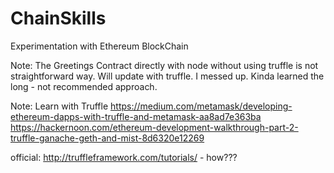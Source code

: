 # ChainSkills
Experimentation with Ethereum BlockChain

Note: The Greetings Contract directly with node without using truffle is not straightforward way. Will update with truffle.
I messed up. Kinda learned the long - not recommended approach.

Note: Learn with Truffle
https://medium.com/metamask/developing-ethereum-dapps-with-truffle-and-metamask-aa8ad7e363ba
https://hackernoon.com/ethereum-development-walkthrough-part-2-truffle-ganache-geth-and-mist-8d6320e12269

official:
http://truffleframework.com/tutorials/ - how???
